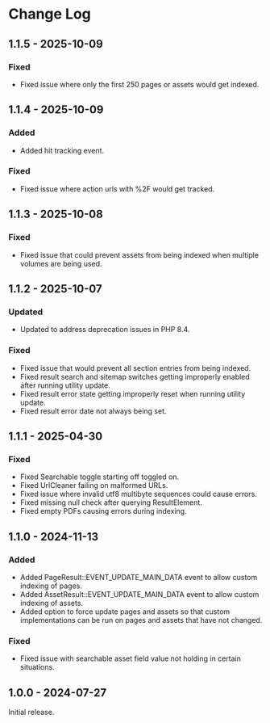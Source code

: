 # Change Log

## 1.1.5 - 2025-10-09

### Fixed

- Fixed issue where only the first 250 pages or assets would get indexed.

## 1.1.4 - 2025-10-09

### Added

- Added hit tracking event.

### Fixed

- Fixed issue where action urls with %2F would get tracked.

## 1.1.3 - 2025-10-08

### Fixed

- Fixed issue that could prevent assets from being indexed when multiple volumes are being used.

## 1.1.2 - 2025-10-07

### Updated

- Updated to address deprecation issues in PHP 8.4.

### Fixed

- Fixed issue that would prevent all section entries from being indexed.
- Fixed result search and sitemap switches getting improperly enabled after running utility update.
- Fixed result error state getting improperly reset when running utility update.
- Fixed result error date not always being set.

## 1.1.1 - 2025-04-30

### Fixed

- Fixed Searchable toggle starting off toggled on.
- Fixed UrlCleaner failing on malformed URLs.
- Fixed issue where invalid utf8 multibyte sequences could cause errors.
- Fixed missing null check after querying ResultElement.
- Fixed empty PDFs causing errors during indexing.

## 1.1.0 - 2024-11-13

### Added

- Added PageResult::EVENT\_UPDATE\_MAIN\_DATA event to allow custom indexing of pages.
- Added AssetResult::EVENT\_UPDATE\_MAIN\_DATA event to allow custom indexing of assets.
- Added option to force update pages and assets so that custom implementations can be run on pages and assets that have not changed.

### Fixed

- Fixed issue with searchable asset field value not holding in certain situations.

## 1.0.0 - 2024-07-27

Initial release.
